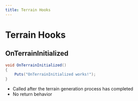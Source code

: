 ```yaml
---
title: Terrain Hooks
---
```


# Terrain Hooks

## OnTerrainInitialized

``` csharp
void OnTerrainInitialized()
{
    Puts("OnTerrainInitialized works!");
}
```

 * Called after the terrain generation process has completed
 * No return behavior
